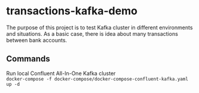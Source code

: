# transactions-kafka-demo
The purpose of this project is to test Kafka cluster in different environments and situations.
As a basic case, there is idea about many transactions between bank accounts.

## Commands
Run local Confluent All-In-One Kafka cluster \
`docker-compose -f docker-compose/docker-compose-confluent-kafka.yaml up -d`

